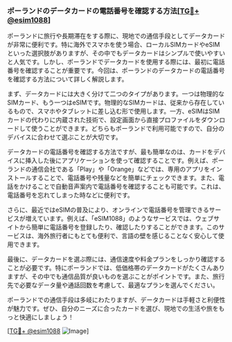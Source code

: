 ### ポーランドのデータカードの電話番号を確認する方法[[TG💪+ @esim1088](https://t.me/s/esim1088)]

ポーランドに旅行や長期滞在をする際に、現地での通信手段としてデータカードが非常に便利です。特に海外でスマホを使う場合、ローカルSIMカードやeSIMといった選択肢がありますが、その中でもデータカードはシンプルで使いやすいと人気です。しかし、ポーランドでデータカードを使用する際には、最初に電話番号を確認することが重要です。今回は、ポーランドのデータカードの電話番号を確認する方法について詳しく解説します。

まず、データカードには大きく分けて二つのタイプがあります。一つは物理的なSIMカード、もう一つはeSIMです。物理的なSIMカードは、従来から存在しているもので、スマホやタブレットに差し込む形で使用します。一方、eSIMはSIMカードの代わりに内蔵された技術で、設定画面から直接プロファイルをダウンロードして使うことができます。どちらもポーランドで利用可能ですので、自分のデバイスに合わせて選ぶことが大切です。

データカードの電話番号を確認する方法ですが、最も簡単なのは、カードをデバイスに挿入した後にアプリケーションを使って確認することです。例えば、ポーランドの通信会社である「Play」や「Orange」などでは、専用のアプリをインストールすることで、電話番号や残量などを簡単にチェックできます。また、電話をかけることで自動音声案内で電話番号を確認することも可能です。これは、電話番号を忘れてしまった時などに便利です。

さらに、最近ではeSIMの普及により、オンラインで電話番号を管理できるサービスが増えています。例えば、「eSIM1088」のようなサービスでは、ウェブサイトから簡単に電話番号を登録したり、確認したりすることができます。このサービスは、海外旅行者にもとても便利で、言語の壁を感じることなく安心して使用できます。

最後に、データカードを選ぶ際には、通信速度や料金プランをしっかり確認することが必要です。特にポーランドでは、低価格帯のデータカードがたくさんありますが、その中でも通信品質が良いものを選ぶことがポイントです。また、旅行先で必要なデータ量や通話回数を考慮して、最適なプランを選んでください。

ポーランドでの通信手段は多岐にわたりますが、データカードは手軽さと利便性が魅力です。ぜひ、自分のニーズに合ったカードを選び、現地での生活や旅をもっと快適にしましょう！

[[TG💪+ @esim1088](https://t.me/s/esim1088) ![Image](https://i.postimg.cc/Y0z9fWf4/image.png)]